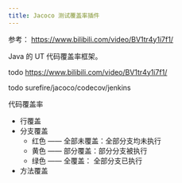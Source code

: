 ```yaml
---
title: Jacoco 测试覆盖率插件
---
```


参考： https://www.bilibili.com/video/BV1tr4y1i7f1/

Java 的 UT 代码覆盖率框架。

todo https://www.bilibili.com/video/BV1tr4y1i7f1/

todo surefire/jacoco/codecov/jenkins

代码覆盖率

+ 行覆盖
+ 分支覆盖
  + 红色 —— 全部未覆盖：全部分支均未执行
  + 黄色 —— 部分覆盖：部分分支被执行
  + 绿色 —— 全覆盖： 全部分支已执行
+ 方法覆盖
